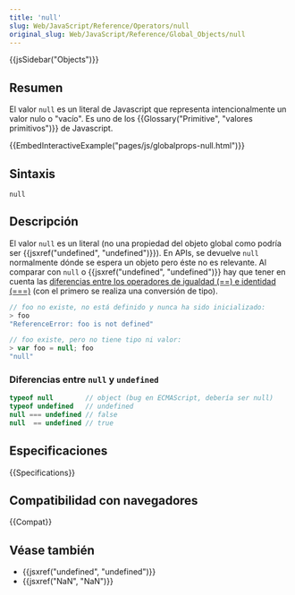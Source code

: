 ```yaml
---
title: 'null'
slug: Web/JavaScript/Reference/Operators/null
original_slug: Web/JavaScript/Reference/Global_Objects/null
---
```


{{jsSidebar("Objects")}}

## Resumen

El valor `null` es un literal de Javascript que representa intencionalmente un valor nulo o "vacío". Es uno de los {{Glossary("Primitive", "valores primitivos")}} de Javascript.

{{EmbedInteractiveExample("pages/js/globalprops-null.html")}}

## Sintaxis

```
null
```

## Descripción

El valor `null` es un literal (no una propiedad del objeto global como podría ser {{jsxref("undefined", "undefined")}}). En APIs, se devuelve `null` normalmente dónde se espera un objeto pero éste no es relevante. Al comparar con `null` o {{jsxref("undefined", "undefined")}} hay que tener en cuenta las [diferencias entre los operadores de igualdad (==) e identidad (===)](/es/docs/Web/JavaScript/Referencia/Operadores/Comparison_Operators) (con el primero se realiza una conversión de tipo).

```js
// foo no existe, no está definido y nunca ha sido inicializado:
> foo
"ReferenceError: foo is not defined"

// foo existe, pero no tiene tipo ni valor:
> var foo = null; foo
"null"
```

### Diferencias entre `null` y `undefined`

```js
typeof null        // object (bug en ECMAScript, debería ser null)
typeof undefined   // undefined
null === undefined // false
null  == undefined // true
```

## Especificaciones

{{Specifications}}

## Compatibilidad con navegadores

{{Compat}}

## Véase también

- {{jsxref("undefined", "undefined")}}
- {{jsxref("NaN", "NaN")}}
